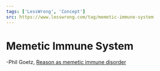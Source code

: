 ```yaml
---
tags: ['LessWrong', 'Concept']
src: https://www.lesswrong.com/tag/memetic-immune-system
---
```


# Memetic Immune System
-Phil Goetz, [Reason as memetic immune disorder](https://www.lesswrong.com/posts/aHaqgTNnFzD7NGLMx/reason-as-memetic-immune-disorder)

